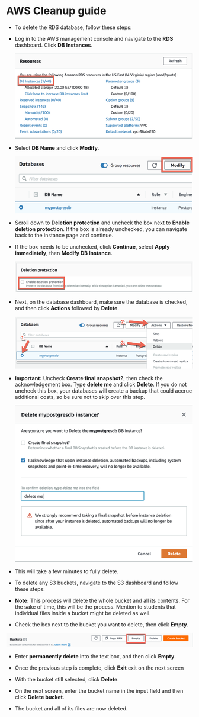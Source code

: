 # AWS Cleanup guide

* To delete the RDS database, follow these steps:

* Log in to the AWS management console and navigate to the **RDS** dashboard. Click **DB Instances**.

  ![DB instance](Images/db_instance.png)

* Select **DB Name** and click **Modify**.

  ![Modify DB](Images/modify_db.png)

* Scroll down to **Deletion protection** and uncheck the box next to **Enable deletion protection**. If the box is already unchecked, you can navigate back to the instance page and continue.

* If the box needs to be unchecked, click **Continue**, select **Apply immediately**, then **Modify DB Instance**.

  ![deletion protection](Images/delete_proc.png)

* Next, on the database dashboard, make sure the database is checked, and then click **Actions** followed by **Delete**.

  ![delete DB](Images/delete_db.png)

* **Important:** Uncheck **Create final snapshot?**, then check the acknowledgement box. Type **delete me** and click **Delete**. If you do not uncheck this box, your databases will create a backup that could accrue additional costs, so be sure not to skip over this step.

  ![final delete](Images/final_delete.png)

* This will take a few minutes to fully delete.

* To delete any S3 buckets, navigate to the S3 dashboard and follow these steps:

 * **Note:** This process will delete the whole bucket and all its contents. For the sake of time, this will be the process. Mention to students that individual files inside a bucket might be deleted as well.

 * Check the box next to the bucket you want to delete, then click **Empty**.

 ![empty bucket](Images/empty_bucket.png)

 * Enter **permanently delete** into the text box, and then click **Empty**.

 * Once the previous step is complete, click **Exit** exit on the next screen

 * With the bucket still selected, click **Delete**.

 * On the next screen, enter the bucket name in the input field and then click **Delete bucket**.

 * The bucket and all of its files are now deleted.
